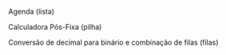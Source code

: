 Agenda (lista)

Calculadora Pós-Fixa (pilha)

Conversão de decimal para binário e combinação de filas (filas)
